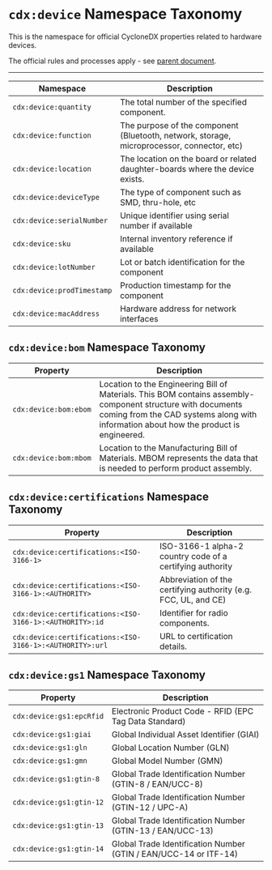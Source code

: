 # `cdx:device` Namespace Taxonomy

This is the namespace for official CycloneDX properties related to hardware devices.

The official rules and processes apply - see [parent document](../cdx.md).

----

| Namespace | Description |
|-----------|-------------|
| `cdx:device:quantity` | The total number of the specified component. |
| `cdx:device:function` | The purpose of the component (Bluetooth, network, storage, microprocessor, connector, etc) |
| `cdx:device:location` | The location on the board or related daughter-boards where the device exists. |
| `cdx:device:deviceType` | The type of component such as SMD, thru-hole, etc |
| `cdx:device:serialNumber` | Unique identifier using serial number if available |
| `cdx:device:sku` | Internal inventory reference if available |
| `cdx:device:lotNumber` | Lot or batch identification for the component |
| `cdx:device:prodTimestamp` | Production timestamp for the component |
| `cdx:device:macAddress` | Hardware address for network interfaces |

## `cdx:device:bom` Namespace Taxonomy

| Property | Description |
|----------|-------------|
| `cdx:device:bom:ebom` | Location to the Engineering Bill of Materials. This BOM contains assembly-component structure with documents coming from the CAD systems along with information about how the product is engineered. |
| `cdx:device:bom:mbom` | Location to the Manufacturing Bill of Materials. MBOM represents the data that is needed to perform product assembly. |

## `cdx:device:certifications` Namespace Taxonomy

| Property | Description |
|----------|-------------|
| `cdx:device:certifications:<ISO-3166-1>` | ISO-3166-1 alpha-2 country code of a certifying authority |
| `cdx:device:certifications:<ISO-3166-1>:<AUTHORITY>` | Abbreviation of the certifying authority (e.g. FCC, UL, and CE) |
| `cdx:device:certifications:<ISO-3166-1>:<AUTHORITY>:id` | Identifier for radio components. |
| `cdx:device:certifications:<ISO-3166-1>:<AUTHORITY>:url` | URL to certification details. |

## `cdx:device:gs1` Namespace Taxonomy

| Property | Description |
|----------|-------------|
| `cdx:device:gs1:epcRfid` | Electronic Product Code - RFID (EPC Tag Data Standard) |
| `cdx:device:gs1:giai` | Global Individual Asset Identifier (GIAI) |
| `cdx:device:gs1:gln` | Global Location Number (GLN) |
| `cdx:device:gs1:gmn` | Global Model Number (GMN) |
| `cdx:device:gs1:gtin-8` | Global Trade Identification Number (GTIN-8 / EAN/UCC-8) |
| `cdx:device:gs1:gtin-12` | Global Trade Identification Number (GTIN-12 / UPC-A) |
| `cdx:device:gs1:gtin-13` | Global Trade Identification Number (GTIN-13 / EAN/UCC-13) |
| `cdx:device:gs1:gtin-14` | Global Trade Identification Number (GTIN / EAN/UCC-14 or ITF-14) |
